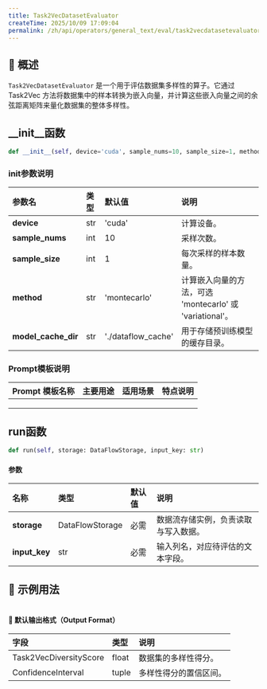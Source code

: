 ```yaml
---
title: Task2VecDatasetEvaluator
createTime: 2025/10/09 17:09:04
permalink: /zh/api/operators/general_text/eval/task2vecdatasetevaluator/
---
```


## 📘 概述

`Task2VecDatasetEvaluator` 是一个用于评估数据集多样性的算子。它通过 Task2Vec 方法将数据集中的样本转换为嵌入向量，并计算这些嵌入向量之间的余弦距离矩阵来量化数据集的整体多样性。

## \_\_init\_\_函数

```python
def __init__(self, device='cuda', sample_nums=10, sample_size=1, method: Optional[str]='montecarlo', model_cache_dir='./dataflow_cache')
```

### init参数说明

| 参数名              | 类型 | 默认值             | 说明                                                   |
| :------------------ | :--- | :----------------- | :----------------------------------------------------- |
| **device**          | str  | 'cuda'             | 计算设备。                                             |
| **sample\_nums**    | int  | 10                 | 采样次数。                                             |
| **sample\_size**    | int  | 1                  | 每次采样的样本数量。                                   |
| **method**          | str  | 'montecarlo'       | 计算嵌入向量的方法，可选 'montecarlo' 或 'variational'。 |
| **model\_cache\_dir** | str  | './dataflow\_cache' | 用于存储预训练模型的缓存目录。                         |

### Prompt模板说明

| Prompt 模板名称 | 主要用途 | 适用场景 | 特点说明 |
| :-------------- | :------- | :------- | :------- |
|                 |          |          |          |
|                 |          |          |          |
|                 |          |          |          |

## run函数

```python
def run(self, storage: DataFlowStorage, input_key: str)
```

#### 参数

| 名称        | 类型            | 默认值 | 说明                           |
| :---------- | :-------------- | :----- | :----------------------------- |
| **storage** | DataFlowStorage | 必需   | 数据流存储实例，负责读取与写入数据。 |
| **input\_key**  | str             | 必需   | 输入列名，对应待评估的文本字段。   |

## 🧠 示例用法

```python

```

#### 🧾 默认输出格式（Output Format）

| 字段                     | 类型  | 说明             |
| :----------------------- | :---- | :--------------- |
| Task2VecDiversityScore   | float | 数据集的多样性得分。 |
| ConfidenceInterval     | tuple | 多样性得分的置信区间。 |
